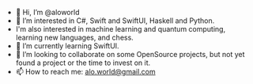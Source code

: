 - 👋 Hi, I’m @aloworld
- 👀 I’m interested in C#, Swift and SwiftUI, Haskell and Python. 
-    I'm also interested in machine learning and quantum computing, learning new languages, and chess.
- 🌱 I’m currently learning SwiftUI.
- 💞️ I’m looking to collaborate on some OpenSource projects, but not yet found a project or the time to invest on it.
- 📫 How to reach me: alo.world@gmail.com

<!---
aloworld/aloworld is a ✨ special ✨ repository because its `README.md` (this file) appears on your GitHub profile.
You can click the Preview link to take a look at your changes.
--->
